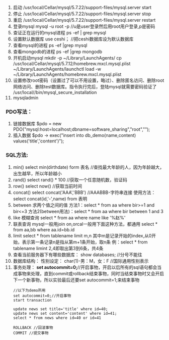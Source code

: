 1. 启动
  /usr/local/Cellar/mysql/5.7.22/support-files/mysql.server start
1. 停止
  /usr/local/Cellar/mysql/5.7.22/support-files/mysql.server stop
1. 重启
  /usr/local/Cellar/mysql/5.7.22/support-files/mysql.server restart
1. 登录mysql 
  	mysql -u root -p  //u是user登录然后用root用户登录,p是密码
1. 查证正在运行的mysql进程
		ps -ef | grep mysql
1. 设置默认数据库
	use ceshi； //把ceshi数据库设为默认数据库
1. 查看mysql的进程
  ps -ef |grep mysql
1. 查看mongodb的进程
  ps -ef |grep mongodb
1. 开机启动mysql
		mkdir -p ~/Library/LaunchAgents/
		cp /usr/local/Cellar/mysql/5.7.12/homebrew.mxcl.mysql.plist ~/Library/LaunchAgents/launchctl load -w ~/Library/LaunchAgents/homebrew.mxcl.mysql.plist
1. 设置修改root密码（设置过了可以不用设置，略过）、删除匿名访问、删除root网络访问、删除test数据库。指令执行完后，登陆mysql就需要密码验证了
		/usr/local//bin/mysql_secure_installation
1. mysqladmin


### PDO写法：
1. 链接数据库
  $pdo = new PDO("mysql:host=localhost;dbname=software_sharing","root",""); 
1. 插入数据
  $pdo -> exec("insert into db_demo(name,content) values('title','content')");
### SQL方法:
1. min()
  select min(dirthdate) form 表名 //查找最大年龄的人，因为年龄越大，出生越早，所以年龄越小
1. rand()
  select rand() * 100 //获取一个任意随机数，验证码
1. row()
  select now() //获取当前时间
1. concat()
  select concat('AAA','BBB') //AAABBB-字符串连接
  使用方法：select concat(id,'-',name) from 表明
1. between
  求两个值之间的值
  方法1：select * from aa where bir>=1 and bir<=3
  方法2(between用法)：select * from aa where bir between 1 and 3
1. like
  模糊查询
  select * from aa where name like '%赵%'
1. 联表查询
  mysql一般用join on,orcal一般用下面这种方法，都通用
  select * from aa,bb where aa.id=bb.id
1. limit
  select * from tablename limit m,n 
  其中m是记录开始的index,从0开始，表示第一条记录n是指从第m+1条开始，取n条
  例：select * from tablename limint 2,4即取出第3到6条，共4条
1. 查看当前服务器下有哪些数据库：
	show databases; //分号不能往
1. 数据库结构：
	性别设定：
  char(1)-男：M，女：F //国际通用性别表示
1. 事务处理：
	**set autocommit=0;**//开启事物，开启以后所有的sql语句都会当成事物来处理，直到commit或rollback结束事物，同时当结束事物时又会开启下一个新事物，所以实验最后还要set autocommit=1;来结束事物
    ```
    //以下为demo所用
    set autocommit=0;//开启事物
    start transaction

    update news set title='title' where id=40;
    update news set content='content' where id=41;
    select * from news where id=40 or id=41

    ROLLBACK //回滚事物
    COMMIT //提交事物
    ```